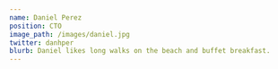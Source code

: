 ```yaml
---
name: Daniel Perez
position: CTO
image_path: /images/daniel.jpg
twitter: danhper
blurb: Daniel likes long walks on the beach and buffet breakfast.
---
```


